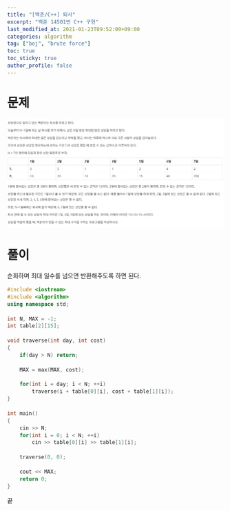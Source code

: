 ```yaml
---
title: "[백준/C++] 퇴사"
excerpt: "백준 14501번 C++ 구현"
last_modified_at: 2021-01-23T09:52:00+09:00
categories: algorithm
tag: ["boj", "brute force"]
toc: true
toc_sticky: true
author_profile: false
---
```


# 문제

![14501](/assets/images/algorithm/14501.png)

# 풀이

순회하며 최대 일수를 넘으면 반환해주도록 하면 된다.

``` c++
#include <iostream>
#include <algorithm>
using namespace std;

int N, MAX = -1;
int table[2][15];

void traverse(int day, int cost)
{
	if(day > N) return;

	MAX = max(MAX, cost);

	for(int i = day; i < N; ++i)
		traverse(i + table[0][i], cost + table[1][i]);
}

int main()
{
	cin >> N;
	for(int i = 0; i < N; ++i)
		cin >> table[0][i] >> table[1][i];

	traverse(0, 0);

	cout << MAX;
	return 0;
}
```

끝